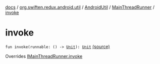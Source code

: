 [docs](../../../index.md) / [org.swiften.redux.android.util](../../index.md) / [AndroidUtil](../index.md) / [MainThreadRunner](index.md) / [invoke](./invoke.md)

# invoke

`fun invoke(runnable: () -> `[`Unit`](https://kotlinlang.org/api/latest/jvm/stdlib/kotlin/-unit/index.html)`): `[`Unit`](https://kotlinlang.org/api/latest/jvm/stdlib/kotlin/-unit/index.html) [(source)](https://github.com/protoman92/KotlinRedux/tree/master/android/android-util/src/main/java/org/swiften/redux/android/util/AndroidUtil.kt#L31)

Overrides [IMainThreadRunner.invoke](../-i-main-thread-runner/invoke.md)

